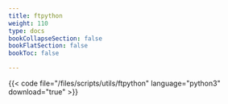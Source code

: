 ```yaml
---
title: ftpython
weight: 110
type: docs
bookCollapseSection: false
bookFlatSection: false
bookToc: false

---
```


{{< code file="/files/scripts/utils/ftpython" language="python3" download="true" >}}
